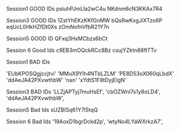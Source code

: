 Session1 GOOD IDs
psiuhPJmLIa2wC4u
NKdnm6cN3KKAx7R4

Session3 GOOD IDs
1ZstYhEKzKKfGnMW
bQsRwKxgJiXTzo6P
eqUcL0HkHZfDt0Xs
zOmNofnVfbR21Y7n

Session5 GOOD ID
QFxq3HxMCbzs6bCt

Session 6 Good Ids
c9EB3mOQckRCc8Bz
csujYZktn88ftTTv


Session1 BAD IDs

'EUbKPOSQgjccjtvi' 
'MMuX9YIh4NTbLZLM' 
'PE8D53oX060qLbdX' 
'ddAeJA42PXvwthbW' 
'nan' 
'xYdtS1F8tDyjEIgN'

Session3 BAD IDs
'LLZjAPTyj7muHsEf',
'cbOZWnI7s1y8oLD4',
'ddAeJA42PXvwthbW',

Session5 Bad Ids
sUZBISq61Y7I5tqQ

Session 6 Bad Ids
'19AoxD1bgrDckd2p',
'wtyNo4LYaWXrkzA7',

